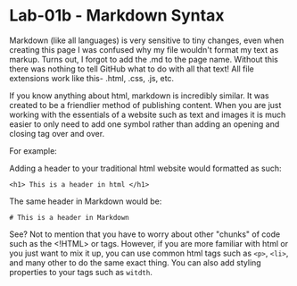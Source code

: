# Lab-01b - Markdown Syntax

Markdown (like all languages) is very sensitive to tiny changes, even when creating this page I was confused why my file wouldn't format my text as markup. Turns out, I forgot to add the .md to the page name. Without this there was nothing to tell GitHub what to do with all that text! All file extensions work like this- .html, .css, .js, etc.

If you know anything about html, markdown is incredibly similar. It was created to be a friendlier method of publishing content. When you are just working with the essentials of a website such as text and images it is much easier to only need to add one symbol rather than adding an opening and closing tag over and over.

For example:

Adding a header to your traditional html website would formatted as such:

``` <h1> This is a header in html </h1> ```

The same header in Markdown would be:

``` # This is a header in Markdown ```

See? Not to mention that you have to worry about other "chunks" of code such as the <!HTML> or <body> tags. However, if you are more familiar with html or you just want to mix it up, you can use common html tags such as `<p>`, `<li>`, and many other to do the same exact thing. You can also add styling properties to your tags such as `witdth`. 
